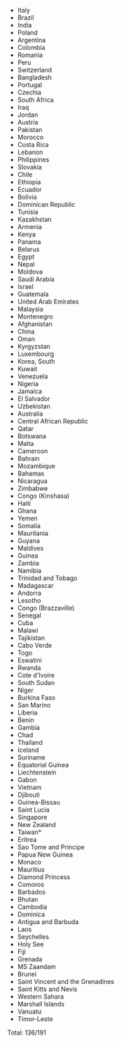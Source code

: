 * Italy
* Brazil
* India
* Poland
* Argentina
* Colombia
* Romania
* Peru
* Switzerland
* Bangladesh
* Portugal
* Czechia
* South Africa
* Iraq
* Jordan
* Austria
* Pakistan
* Morocco
* Costa Rica
* Lebanon
* Philippines
* Slovakia
* Chile
* Ethiopia
* Ecuador
* Bolivia
* Dominican Republic
* Tunisia
* Kazakhstan
* Armenia
* Kenya
* Panama
* Belarus
* Egypt
* Nepal
* Moldova
* Saudi Arabia
* Israel
* Guatemala
* United Arab Emirates
* Malaysia
* Montenegro
* Afghanistan
* China
* Oman
* Kyrgyzstan
* Luxembourg
* Korea, South
* Kuwait
* Venezuela
* Nigeria
* Jamaica
* El Salvador
* Uzbekistan
* Australia
* Central African Republic
* Qatar
* Botswana
* Malta
* Cameroon
* Bahrain
* Mozambique
* Bahamas
* Nicaragua
* Zimbabwe
* Congo (Kinshasa)
* Haiti
* Ghana
* Yemen
* Somalia
* Mauritania
* Guyana
* Maldives
* Guinea
* Zambia
* Namibia
* Trinidad and Tobago
* Madagascar
* Andorra
* Lesotho
* Congo (Brazzaville)
* Senegal
* Cuba
* Malawi
* Tajikistan
* Cabo Verde
* Togo
* Eswatini
* Rwanda
* Cote d'Ivoire
* South Sudan
* Niger
* Burkina Faso
* San Marino
* Liberia
* Benin
* Gambia
* Chad
* Thailand
* Iceland
* Suriname
* Equatorial Guinea
* Liechtenstein
* Gabon
* Vietnam
* Djibouti
* Guinea-Bissau
* Saint Lucia
* Singapore
* New Zealand
* Taiwan*
* Eritrea
* Sao Tome and Principe
* Papua New Guinea
* Monaco
* Mauritius
* Diamond Princess
* Comoros
* Barbados
* Bhutan
* Cambodia
* Dominica
* Antigua and Barbuda
* Laos
* Seychelles
* Holy See
* Fiji
* Grenada
* MS Zaandam
* Brunei
* Saint Vincent and the Grenadines
* Saint Kitts and Nevis
* Western Sahara
* Marshall Islands
* Vanuatu
* Timor-Leste

Total: 136/191